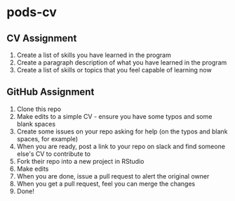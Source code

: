 # pods-cv

## CV Assignment
1. Create a list of skills you have learned in the program
2. Create a paragraph description of what you have learned in the program
3. Create a list of skills or topics that you feel capable of learning now

## GitHub Assignment
1. Clone this repo
2. Make edits to a simple CV - ensure you have some typos and some blank spaces
3. Create some issues on your repo asking for help (on the typos and blank spaces, for example)
4. When you are ready, post a link to your repo on slack and find someone else's CV to contribute to
5. Fork their repo into a new project in RStudio
6. Make edits
7. When you are done, issue a pull request to alert the original owner
8. When you get a pull request, feel you can merge the changes 
9. Done!
